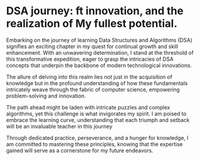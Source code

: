 # DSA journey: ft innovation, and the realization of My fullest potential.

Embarking on the journey of learning Data Structures and Algorithms (DSA) signifies an exciting chapter in my quest for continual growth and skill enhancement. With an unwavering determination, I stand at the threshold of this transformative expedition, eager to grasp the intricacies of DSA concepts that underpin the backbone of modern technological innovations.

The allure of delving into this realm lies not just in the acquisition of knowledge but in the profound understanding of how these fundamentals intricately weave through the fabric of computer science, empowering problem-solving and innovation.

The path ahead might be laden with intricate puzzles and complex algorithms, yet this challenge is what invigorates my spirit. I am poised to embrace the learning curve, understanding that each triumph and setback will be an invaluable teacher in this journey

Through dedicated practice, perseverance, and a hunger for knowledge, I am committed to mastering these principles, knowing that the expertise gained will serve as a cornerstone for my future endeavors.

